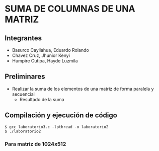 # SUMA DE COLUMNAS DE UNA MATRIZ
## Integrantes
- Basurco Cayllahua, Eduardo Rolando
- Chavez Cruz, Jhunior Kenyi
- Humpire Cutipa, Hayde Luzmila

## Preliminares
- Realizar la suma de los elementos de una matriz de forma paralela y secuencial
  - Resultado de la suma

## Compilación y ejecución de código

```terminal
$ gcc laboratorio3.c -lpthread -o laboratorio2
$ ./laboratorio2
```
### Para matriz de 1024x512
